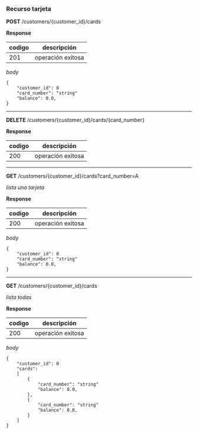 ### Recurso tarjeta

**POST** /customers/{customer_id}/cards


**Response**

| codigo      | descripción       |
|-------------|-------------------|
| 201         | operación exitosa |

*body*
```
{
    "customer_id": 0
    "card_number": "string"
    "balance": 0.0,
}
```


----

**DELETE** /customers/{customer_id}/cards/{card_number}

**Response**

| codigo      | descripción       |
|-------------|-------------------|
| 200         | operación exitosa |



----

**GET** /customers/{customer_id}/cards?card_number=A

*lista una tarjeta*

**Response**

| codigo      | descripción       |
|-------------|-------------------|
| 200         | operación exitosa |

*body*
```
{
    "customer_id": 0
    "card_number": "string"
    "balance": 0.0,
}
```


----

**GET** /customers/{customer_id}/cards

*lista todas*

**Response**

| codigo      | descripción       |
|-------------|-------------------|
| 200         | operación exitosa |

*body*
```
{
    "customer_id": 0
    "cards": 
    [
        {
            "card_number": "string"
            "balance": 0.0,
        },
        {
            "card_number": "string"
            "balance": 0.0,
        }
    ]
}
```
